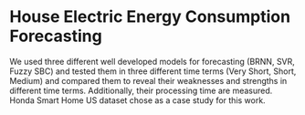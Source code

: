 # House Electric Energy Consumption Forecasting
We used three different well developed models for forecasting (BRNN, SVR, Fuzzy SBC)  and tested them in three different time terms (Very Short, Short, Medium) and compared them to reveal their weaknesses and strengths in different time terms. Additionally, their processing time are measured. Honda Smart Home US dataset chose as a case study for this work.
